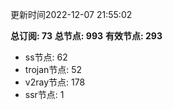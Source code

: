 更新时间2022-12-07 21:55:02

**总订阅: 73**
**总节点: 993**
**有效节点: 293**
- ss节点: 62
- trojan节点: 52
- v2ray节点: 178
- ssr节点: 1
